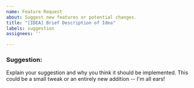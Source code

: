 ```yaml
---
name: Feature Request
about: Suggest new features or potential changes.
title: "[IDEA] Brief Description of Idea"
labels: suggestion
assignees: ''

---
```


### Suggestion:
Explain your suggestion and why you think it should be implemented. This could be a small tweak or an entirely new addition -- I'm all ears!
